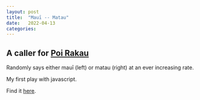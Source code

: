```yaml
---
layout: post
title:  "Mauī -- Matau"
date:   2022-04-13
categories: 
---
```



## A caller for <a href="https://www.youtube.com/watch?v=3za22S4d-b8">Poi Rakau</a> 

Randomly says either mauī (left) or matau (right) at an ever increasing rate.

My first play with javascript.

Find it <a href="/mauimatau.html">here</a>.

